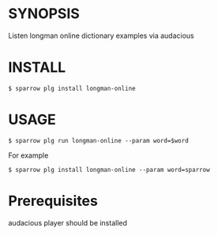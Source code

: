 # SYNOPSIS

Listen longman online dictionary examples via audacious

# INSTALL

    $ sparrow plg install longman-online

# USAGE

    $ sparrow plg run longman-online --param word=$word

For example

    $ sparrow plg install longman-online --param word=sparrow


# Prerequisites

audacious player should be installed






